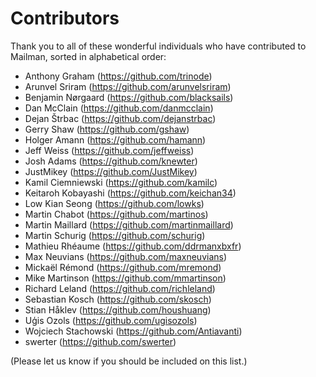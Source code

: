 # Contributors

Thank you to all of these wonderful individuals who have contributed to
Mailman, sorted in alphabetical order:

* Anthony Graham (https://github.com/trinode)
* Arunvel Sriram (https://github.com/arunvelsriram)
* Benjamin Nørgaard (https://github.com/blacksails)
* Dan McClain (https://github.com/danmcclain)
* Dejan Štrbac (https://github.com/dejanstrbac)
* Gerry Shaw (https://github.com/gshaw)
* Holger Amann (https://github.com/hamann)
* Jeff Weiss (https://github.com/jeffweiss)
* Josh Adams (https://github.com/knewter)
* JustMikey (https://github.com/JustMikey)
* Kamil Ciemniewski (https://github.com/kamilc)
* Keitaroh Kobayashi (https://github.com/keichan34)
* Low Kian Seong (https://github.com/lowks)
* Martin Chabot (https://github.com/martinos)
* Martin Maillard (https://github.com/martinmaillard)
* Martin Schurig (https://github.com/schurig)
* Mathieu Rhéaume (https://github.com/ddrmanxbxfr)
* Max Neuvians (https://github.com/maxneuvians)
* Mickaël Rémond (https://github.com/mremond)
* Mike Martinson (https://github.com/mmartinson)
* Richard Leland (https://github.com/richleland)
* Sebastian Kosch (https://github.com/skosch)
* Stian Håklev (https://github.com/houshuang)
* Uģis Ozols (https://github.com/ugisozols)
* Wojciech Stachowski (https://github.com/Antiavanti)
* swerter (https://github.com/swerter)


(Please let us know if you should be included on this list.)
